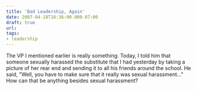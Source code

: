 ```yaml
---
title: 'Bad Leadership, Again'
date: 2007-04-18T16:36:00.000-07:00
draft: true
url: 
tags: 
- leadership
---
```


The VP I mentioned earlier is really something. Today, I told him that someone sexually harassed the substitute that I had yesterday by taking a picture of her rear end and sending it to all his friends around the school. He said, "Well, you have to make sure that it really was sexual harassment..." How can that be anything besides sexual harassment?